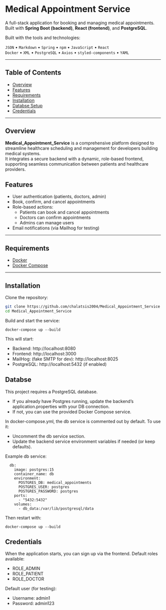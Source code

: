 # Medical Appointment Service

A full-stack application for booking and managing medical appointments.  
Built with **Spring Boot (backend)**, **React (frontend)**, and **PostgreSQL**.

Built with the tools and technologies:

`JSON` • `Markdown` • `Spring` • `npm` • `JavaScript` • `React`  
`Docker` • `XML` • `PostgreSQL` • `Axios` • `styled-components` • `YAML`

---

## Table of Contents

- [Overview](#overview)
- [Features](#features)
- [Requirements](#requirements)
- [Installation](#installation)
- [Databse Setup](#database)
- [Credentials](#credentials)

---
## Overview

**Medical_Appointment_Service** is a comprehensive platform designed to streamline healthcare scheduling and management for developers building medical systems.  
It integrates a secure backend with a dynamic, role-based frontend, supporting seamless communication between patients and healthcare providers.


## Features
- User authentication (patients, doctors, admin)
- Book, confirm, and cancel appointments
- Role-based actions:
  - Patients can book and cancel appointments
  - Doctors can confirm appointments
  - Admins can manage users
- Email notifications (via Mailhog for testing)

---

## Requirements
- [Docker](https://docs.docker.com/get-docker/)
- [Docker Compose](https://docs.docker.com/compose/)

---

## Installation 

Clone the repository:
```bash
git clone https://github.com/chalatsis2004/Medical_Appointment_Service
cd Medical_Appointment_Service
```
Build and start the service:
```
docker-compose up --build
```
This will start:
- Backend: http://localhost:8080
- Frontend: http://localhost:3000
- MailHog: (fake SMTP for dev): http://localhost:8025
- PostgreSQL: http://localhost:5432 (if enabled)

## Databse 
This project requires a PostgreSQL database.
- If you already have Postgres running, update the backend’s application.properties with your DB connection.
- If not, you can use the provided Docker Compose service.

In docker-compose.yml, the db service is commented out by default.
To use it:
- Uncomment the db service section.
- Update the backend service environment variables if needed (or keep defaults).

Example db service:
```
  db:
    image: postgres:15
    container_name: db
    environment:
      POSTGRES_DB: medical_appointments
      POSTGRES_USER: postgres
      POSTGRES_PASSWORD: postgres
    ports:
      - "5432:5432"
    volumes:
      - db_data:/var/lib/postgresql/data
```
Then restart with: 
```
docker-compose up --build
```

## Credentials
When the application starts, you can sign up via the frontend.
Default roles available:
- ROLE_ADMIN
- ROLE_PATIENT
- ROLE_DOCTOR

Default user (for testing):
- Username: admin1
- Password: admin123
